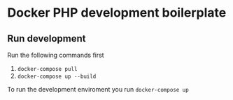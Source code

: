 # Docker PHP development boilerplate


## Run development
Run the following commands first

1. ``docker-compose pull``
2. ``docker-compose up --build``

To run the development enviroment you run ``docker-compose up``

